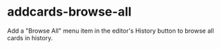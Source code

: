 # addcards-browse-all

Add a "Browse All" menu item in the editor's History button to browse all cards in history.

